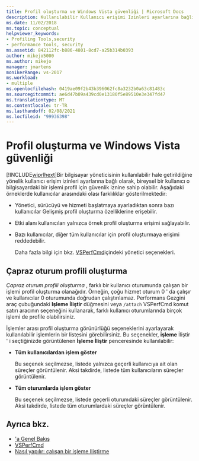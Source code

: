 ```yaml
---
title: Profil oluşturma ve Windows Vista güvenliği | Microsoft Docs
description: Kullanılabilir Kullanıcı erişimi Izinleri ayarlarına bağlı olarak, bireysel bir kullanıcı o bilgisayardaki bir işlemi profil için güvenlik iznine sahip olabilir.
ms.date: 11/02/2018
ms.topic: conceptual
helpviewer_keywords:
- Profiling Tools,security
- performance tools, security
ms.assetid: 842112fc-b886-4801-8cd7-a25b314b0393
author: mikejo5000
ms.author: mikejo
manager: jmartens
monikerRange: vs-2017
ms.workload:
- multiple
ms.openlocfilehash: 0419ae09f2b43b396062fc8a3232b0a63c81483c
ms.sourcegitcommit: ae6d47b09a439cd0e13180f5e89510e3e347fd47
ms.translationtype: MT
ms.contentlocale: tr-TR
ms.lasthandoff: 02/08/2021
ms.locfileid: "99936398"
---
```

# <a name="profiling-and-windows-vista-security"></a>Profil oluşturma ve Windows Vista güvenliği

[!INCLUDE[wiprlhext](../debugger/includes/wiprlhext_md.md)]Bir bilgisayar yöneticisinin kullanılabilir hale getirildiğine yönelik kullanıcı erişim izinleri ayarlarına bağlı olarak, bireysel bir kullanıcı o bilgisayardaki bir işlemi profil için güvenlik iznine sahip olabilir. Aşağıdaki örneklerde kullanıcılar arasındaki olası farklılıklar gösterilmektedir:

- Yönetici, sürücüyü ve hizmeti başlatmaya ayarladıktan sonra bazı kullanıcılar Gelişmiş profil oluşturma özelliklerine erişebilir.

- Etki alanı kullanıcıları yalnızca örnek profil oluşturma erişimi sağlayabilir.

- Bazı kullanıcılar, diğer tüm kullanıcılar için profil oluşturmaya erişimi reddedebilir.

  Daha fazla bilgi için bkz. [VSPerfCmd](../profiling/vsperfcmd.md)içindeki yönetici seçenekleri.

## <a name="cross-session-profiling"></a>Çapraz oturum profili oluşturma

*Çapraz oturum profili oluşturma* , farklı bir kullanıcı oturumunda çalışan bir işlemi profil oluşturma olanağıdır. Örneğin, çoğu hizmet oturum 0 ' da çalışır ve kullanıcılar 0 oturumunda doğrudan çalıştırılamaz. Performans Gezgini araç çubuğundaki **Işleme İliştir** düğmesini veya `/attach` VSPerfCmd komut satırı aracının seçeneğini kullanarak, farklı kullanıcı oturumlarında birçok işlemi de profile olabilirsiniz.

İşlemler arası profil oluşturma görünürlüğü seçeneklerini ayarlayarak kullanılabilir işlemlerin bir listesini görebilirsiniz. Bu seçenekler, **işleme** İliştir ' i seçtiğinizde görüntülenen **İşleme İliştir** penceresinde kullanılabilir:

- **Tüm kullanıcılardan işlem göster**

  Bu seçenek seçilmezse, listede yalnızca geçerli kullanıcıya ait olan süreçler görüntülenir. Aksi takdirde, listede tüm kullanıcıların süreçler görüntülenir.

- **Tüm oturumlarda işlem göster**

  Bu seçenek seçilmezse, listede geçerli oturumdaki süreçler görüntülenir. Aksi takdirde, listede tüm oturumlardaki süreçler görüntülenir.

## <a name="see-also"></a>Ayrıca bkz.

- ['a Genel Bakış](../profiling/overviews-performance-tools.md)
- [VSPerfCmd](../profiling/vsperfcmd.md)
- [Nasıl yapılır: çalışan bir işleme Iliştirme](/previous-versions/visualstudio/visual-studio-2010/c6wf8e4z\(v\=vs.100\))
